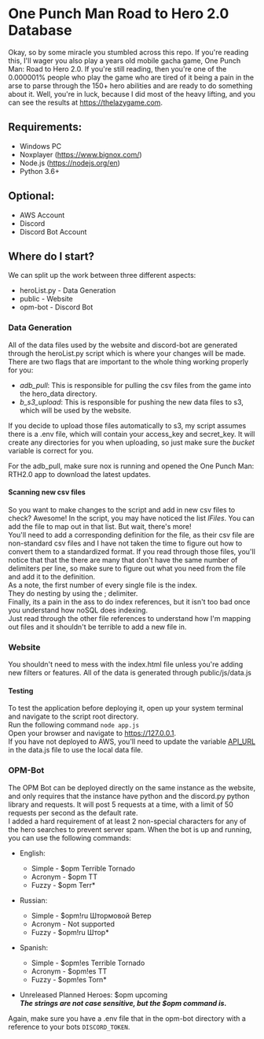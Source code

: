 
# One Punch Man Road to Hero 2.0 Database

Okay, so by some miracle you stumbled across this repo. 
 If you're reading this, I'll wager you also play a years old mobile gacha game, One Punch Man: Road to Hero 2.0.
If you're still reading, then you're one of the 0.000001% people who play the game who are tired of it being a pain in the arse to parse through the 150+ hero abilities and are ready to do something about it.
Well, you're in luck, because I did most of the heavy lifting, and you can see the results at https://thelazygame.com.

## Requirements:
- Windows PC
- Noxplayer (https://www.bignox.com/)
- Node.js (https://nodejs.org/en)
- Python 3.6+

## Optional:
- AWS Account
- Discord
- Discord Bot Account

## Where do I start?
We can split up the work between three different aspects:
- heroList.py - Data Generation
- public - Website
- opm-bot - Discord Bot

### Data Generation
All of the data files used by the website and discord-bot are generated through the heroList.py script which is where your changes will be made. There are two flags that are important to the whole thing working properly for you:
- *adb_pull*: This is responsible for pulling the csv files from the game into the hero_data directory.
- *b_s3_upload*: This is responsible for pushing the new data files to s3, which will be used by the website.

If you decide to upload those files automatically to s3, my script assumes there is a .env file, which will contain your access_key and secret_key. It will create any directories for you when uploading, so just make sure the *bucket* variable is correct for you.

For the adb_pull, make sure nox is running and opened the One Punch Man: RTH2.0 app to download the latest updates.

#### Scanning new csv files
So you want to make changes to the script and add in new csv files to check? Awesome! In the script, you may have noticed the list *lFiles*. You can add the file to map out in that list. But wait, there's more! \
You'll need to add a corresponding definition for the file, as their csv file are non-standard csv files and I have not taken the time to figure out how to convert them to a standardized format. If you read through those files, you'll notice that that the there are many that don't have the same number of delimiters per line, so make sure to figure out what you need from the file and add it to the definition. \
As a note, the first number of every single file is the index. \
They do nesting by using the ; delimiter. \
Finally, its a pain in the ass to do index references, but it isn't too bad once you understand how noSQL does indexing. \
Just read through the other file references to understand how I'm mapping out files and it shouldn't be terrible to add a new file in.

### Website
You shouldn't need to mess with the index.html file unless you're adding new filters or features. All of the data is generated through public/js/data.js

#### Testing
To test the application before deploying it, open up your system terminal and navigate to the script root directory. \
Run the following command `node app.js` \
Open your browser and navigate to https://127.0.0.1. \
If you have not deployed to AWS, you'll need to update the variable [API_URL](https://github.com/jhernandez6354/OPM/blob/master/public/js/data.js#L1) in the data.js file to use the local data file.

### OPM-Bot
The OPM Bot can be deployed directly on the same instance as the website, and only requires that the instance have python and the discord.py python library and requests.
It will post 5 requests at a time, with a limit of 50 requests per second as the default rate. \
I added a hard requirement of at least 2 non-special characters for any of the hero searches to prevent server spam.
When the bot is up and running, you can use the following commands:
*    English:
     - Simple - $opm Terrible Tornado
     - Acronym - $opm TT
     - Fuzzy - $opm Terr*

*    Russian:
     - Simple - $opm!ru Штормовой Ветер
     - Acronym - Not supported
     - Fuzzy - $opm!ru Штор*

*    Spanish:
     - Simple - $opm!es Terrible Tornado
     - Acronym - $opm!es TT 
     - Fuzzy - $opm!es Torn*

*    Unreleased Planned Heroes: $opm upcoming \
***The strings are not case sensitive, but the $opm command is.***

Again, make sure you have a .env file that in the opm-bot directory with a reference to your bots `DISCORD_TOKEN`.